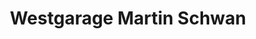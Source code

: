 ---
title: "Westgarage Martin Schwan"
url: /sankt-wendel/westgarage-martin-schwan/
shop: Autowerkstatt
---
